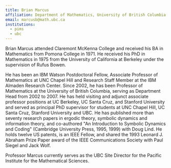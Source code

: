 ```yaml
---
title: Brian Marcus
affiliation: Department of Mathematics, University of British Columbia
email: marcusb@math.ubc.ca
institutions:
  - pims
  - ubc
---
```

Brian Marcus attended Claremont McKenna College and received his BA in Mathematics from Pomona College in 1971. He received his PhD in Mathematics in 1975 from the University of California at Berkeley under the supervision of Rufus Bowen.

He has been an IBM Watson Postdoctoral Fellow, Associate Professor of Mathematics at UNC Chapel Hill and Research Staff Member at the IBM Almaden Research Center. Since 2002, he has been Professor of Mathematics at the University of British Columbia, serving as Department Head from 2002 to 2007. He has held visiting and adjunct associate professor positions at UC Berkeley, UC Santa Cruz, and Stanford University and served as principal PhD supervisor for students at UNC Chapel Hill, UC Santa Cruz, Stanford University and UBC. He has published more than seventy research papers in ergodic theory, symbolic dynamics and information theory, and co-authored "An Introduction to Symbolic Dynamics and Coding" (Cambridge University Press, 1995, 1999) with Doug Lind. He holds twelve US patents, is an IEEE Fellow, and shared the 1993 Leonard J. Abraham Prize Paper award of the IEEE Communications Society with Paul Siegel and Jack Wolf.

Professor Marcus currently serves as the UBC Site Director for the Pacific Institute for the Mathematical Sciences.

